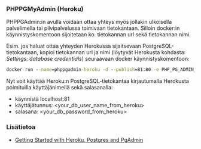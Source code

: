 ### PHPPGMyAdmin (Heroku)

PHPPGAdmin:in avulla voidaan ottaa yhteys myös jollakin ulkoisella palvelimella tai pilvipalvelussa toimivaan tietokantaan. Silloin docker:in käynnistyskomentoon sijoitetaan ko. tietokannan url sekä tietokannan nimi.

Esim. jos haluat ottaa yhteyden Herokussa sijaitsevaan PostgreSQL-tietokantaan, kopioi tietokannan url ja nimi (löytyvät Herokusta kohdasta: *Settings: database credentials*) seuraavaan docker käynnistyskomentoon:

```cmd
docker run --name=phppgadmin-heroku -d --publish=81:80 -e PHP_PG_ADMIN_SERVER_HOST=<your_db_url_from_heroku> -e PHP_PG_ADMIN_SERVER_DEFAULT_DB=<your_db_name_from_heroku> -e PHP_PG_ADMIN_OWNED_ONLY=true dockage/phppgadmin:latest
```

Nyt voit käyttää Heroku:n PostgreSQL-tietokantaa kirjautumalla Herokusta poimituilla käyttäjänimellä sekä salasanalla:

- käynnistä localhost:81
- käyttäjätunnus: \<your_db_user_name_from_heroku\>
- salasana: \<your_db_password_from_heroku\>

### Lisätietoa

- [Getting Started with Heroku, Postgres and PgAdmin](https://medium.com/@vapurrmaid/getting-started-with-heroku-postgres-and-pgadmin-run-on-part-2-90d9499ed8fb)
